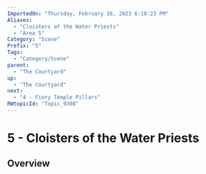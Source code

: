 ```yaml
---
ImportedOn: "Thursday, February 16, 2023 6:10:23 PM"
Aliases:
  - "Cloisters of the Water Priests"
  - "Area 5"
Category: "Scene"
Prefix: "5"
Tags:
  - "Category/Scene"
parent:
  - "The Courtyard"
up:
  - "The Courtyard"
next:
  - "4 - Fiery Temple Pillars"
RWtopicId: "Topic_9308"
---
```

# 5 - Cloisters of the Water Priests
## Overview
